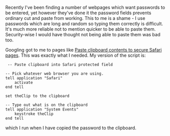 Recently I've been finding a number of webpages which want passwords to be entered, yet however they've done it the password fields prevents ordinary cut and paste from working.  This to me is a shame - I use passwords which are long and random so typing them correctly is difficult.  It's much more reliable not to mention quicker to be able to paste them.  Security-wise I would have thought not being able to paste them was bad too.

Googling got to me to pages like
[Paste clipboard contents to secure Safari pages](http://hints.macworld.com/article.php?story=20040120184422156).
This was exactly what I needed.  My version of the script is:

~~~
 -- Paste clipboard into Safari protected field

-- Pick whatever web browser you are using.
tell application "Safari"
	activate
end tell

set theClip to the clipboard

-- Type out what is on the clipboard
tell application "System Events"
	keystroke theClip
end tell

~~~
which I run when I have copied the password to the clipboard.
